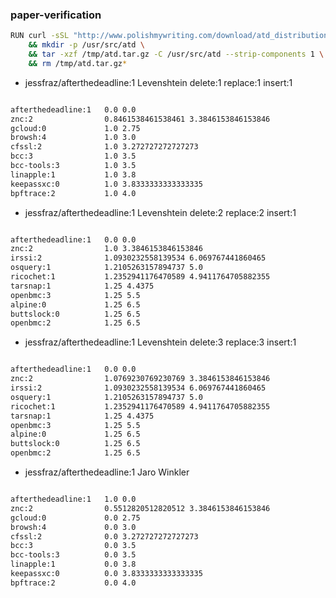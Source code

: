 ### paper-verification
```bash
RUN curl -sSL "http://www.polishmywriting.com/download/atd_distribution${ATD_VERSION}.tgz" -o /tmp/atd.tar.gz \
	&& mkdir -p /usr/src/atd \
	&& tar -xzf /tmp/atd.tar.gz -C /usr/src/atd --strip-components 1 \
	&& rm /tmp/atd.tar.gz*
```
* jessfraz/afterthedeadline:1 Levenshtein delete:1 replace:1 insert:1
```bash

afterthedeadline:1   0.0 0.0
znc:2                0.8461538461538461 3.3846153846153846
gcloud:0             1.0 2.75
browsh:4             1.0 3.0
cfssl:2              1.0 3.272727272727273
bcc:3                1.0 3.5
bcc-tools:3          1.0 3.5
linapple:1           1.0 3.8
keepassxc:0          1.0 3.8333333333333335
bpftrace:2           1.0 4.0

```
* jessfraz/afterthedeadline:1 Levenshtein delete:2 replace:2 insert:1
```bash

afterthedeadline:1   0.0 0.0
znc:2                1.0 3.3846153846153846
irssi:2              1.0930232558139534 6.069767441860465
osquery:1            1.2105263157894737 5.0
ricochet:1           1.2352941176470589 4.9411764705882355
tarsnap:1            1.25 4.4375
openbmc:3            1.25 5.5
alpine:0             1.25 6.5
buttslock:0          1.25 6.5
openbmc:2            1.25 6.5
```

* jessfraz/afterthedeadline:1 Levenshtein delete:3 replace:3 insert:1
```bash

afterthedeadline:1   0.0 0.0
znc:2                1.0769230769230769 3.3846153846153846
irssi:2              1.0930232558139534 6.069767441860465
osquery:1            1.2105263157894737 5.0
ricochet:1           1.2352941176470589 4.9411764705882355
tarsnap:1            1.25 4.4375
openbmc:3            1.25 5.5
alpine:0             1.25 6.5
buttslock:0          1.25 6.5
openbmc:2            1.25 6.5
```

* jessfraz/afterthedeadline:1 Jaro Winkler
```bash

afterthedeadline:1   1.0 0.0
znc:2                0.5512820512820512 3.3846153846153846
gcloud:0             0.0 2.75
browsh:4             0.0 3.0
cfssl:2              0.0 3.272727272727273
bcc:3                0.0 3.5
bcc-tools:3          0.0 3.5
linapple:1           0.0 3.8
keepassxc:0          0.0 3.8333333333333335
bpftrace:2           0.0 4.0
```

